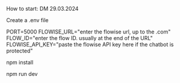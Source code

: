 How to start: DM 29.03.2024

Create a .env file

PORT=5000
FLOWISE_URL="enter the flowise url, up to the .com"
FLOW_ID="enter the flow ID. usually at the end of the URL"
FLOWISE_API_KEY="paste the flowise API key here if the chatbot is protected"

npm install

npm run dev


